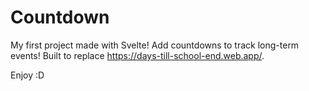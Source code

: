 # **Countdown**

My first project made with Svelte!
Add countdowns to track long-term events! Built to replace https://days-till-school-end.web.app/.

Enjoy :D
